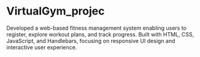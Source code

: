 # VirtualGym_projec
 Developed a web-based fitness management system enabling users to register, explore workout plans, and  track progress. Built with HTML, CSS, JavaScript, and Handlebars, focusing on responsive UI  design and interactive user experience.
